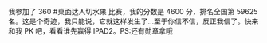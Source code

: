 我参加了 360 #桌面达人切水果  比赛，我的分数是 4600 分，排名全国第 59625 名。这是个奇迹，我只能说，它就这样发生了…至于你信不信，反正我信了。快来和我 PK 吧，看看谁先赢得 IPAD2。PS:还有勋章拿哦  ​​​​